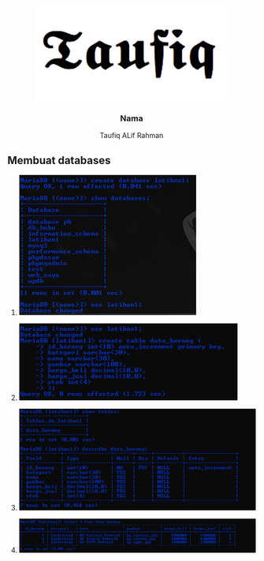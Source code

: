 <p align="center"><a href="https://github.com/taufiqalif" target="_blank">
<img src="img/taufiq.png" width="400"></a></p>

<h3 align="center">Nama</h3>
<p align="center">Taufiq ALif Rahman</p>

## Membuat databases

1. ![db-01.png](img/db-01.png)

2. ![db-02.png](img/db-02.png)

3. ![db-03.png](img/db-03.png)

4. ![db-04.png](img/db-04.png)
